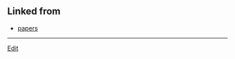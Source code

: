 ## Linked from

* [papers](papers.md)


----
[Edit](https://github.com/vitroid/vitroid.github.io/blob/master/MD/BTSMO1998.md)
